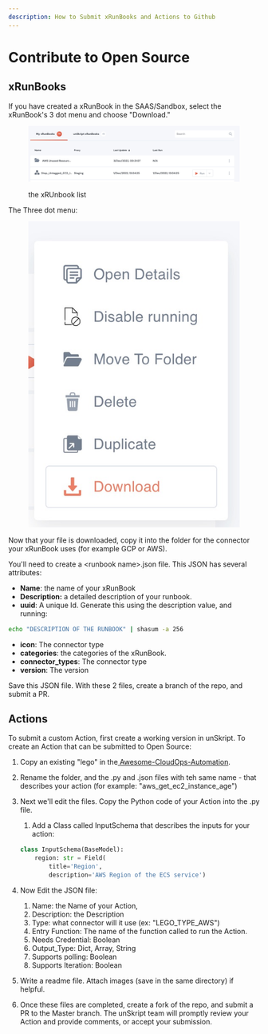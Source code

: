 ```yaml
---
description: How to Submit xRunBooks and Actions to Github
---
```


# Contribute to Open Source

## xRunBooks

If you have created a xRunBook in the SAAS/Sandbox, select the xRunBook's 3 dot menu and choose "Download."

<figure><img src="../.gitbook/assets/Screenshot 2022-12-14 at 20.53.19.jpg" alt=""><figcaption><p>the xRUnbook list</p></figcaption></figure>

The Three dot menu:

<figure><img src="../.gitbook/assets/Screenshot 2022-12-14 at 20.54.17.jpg" alt="menu screenshot"><figcaption></figcaption></figure>

Now that your file is downloaded, copy it into the folder for the connector your xRunBook uses (for example GCP or AWS).

You'll need to create a \<runbook name>.json file.  This JSON has several attributes:

* **Name**: the name of your xRunBook
* **Description:** a detailed description of your runbook.
* **uuid**: A unique Id.  Generate this using the description value, and running:

```bash
echo "DESCRIPTION OF THE RUNBOOK" | shasum -a 256

```

* **icon**: The connector type
* **categories**: the categories of the xRunBook.
* **connector\_types**: The connector type
* **version**: The version

Save this JSON file. With these 2 files, create a branch of the repo, and submit a PR.

## Actions

To submit a custom Action, first create a working version in unSkript.  To create an Action that can be submitted to Open Source:

1. Copy an existing "lego" in the[ Awesome-CloudOps-Automation](https://github.com/unskript/Awesome-CloudOps-Automation).
2. Rename the folder, and the .py and .json files with teh same name - that describes your action (for example: "aws\_get\_ec2\_instance\_age")
3.  Next we'll edit the files.  Copy the Python code of your Action into the .py file. &#x20;

    1. Add a Class called InputSchema that describes the inputs for your action:

    ```python
    class InputSchema(BaseModel):
        region: str = Field(
            title='Region',
            description='AWS Region of the ECS service')
    ```
4. Now Edit the JSON file:
   1. Name: the Name of your Action,
   2. Description: the Description
   3. Type: what connector will it use (ex: "LEGO\_TYPE\_AWS")
   4. Entry Function: The name of the function called to run the Action.
   5. Needs Credential: Boolean
   6. Output\_Type: Dict, Array, String
   7. Supports polling: Boolean
   8. Supports Iteration: Boolean
5. Write a readme file.  Attach images (save in the same directory) if helpful.
6. Once these files are completed, create a fork of the repo, and submit a PR to the Master branch. The unSkript team will promptly review your Action and provide comments, or accept your submission.
